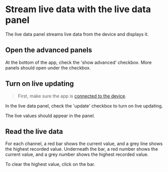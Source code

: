 # Stream live data with the live data panel

The live data panel streams live data from the device and displays it.

## Open the advanced panels

At the bottom of the app, check the 'show advanced' checkbox. More panels should open under the checkbox.

## Turn on live updating

> First, make sure the app is [connected to the device](../../#connect-to-the-device).

In the live data panel, check the 'update' checkbox to turn on live updating.

The live values should appear in the panel.

## Read the live data

For each channel, a red bar shows the current value, and a grey line shows the highest recorded value.
Underneath the bar, a red number shows the current value, and a grey number shows the highest recorded value.

To clear the highest value, click on the bar.
